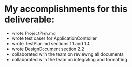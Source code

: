 # My accomplishments for this deliverable:
 * wrote ProjectPlan.md
 * wrote test cases for ApplicationController
 * wrote TestPlan.md sections 1.1 and 1.4
 * wrote DesignDocument section 2.2
 * collaborated with the team on reviewing all documents
 * collaborated with the team on integrating and formatting